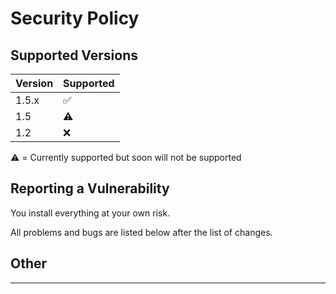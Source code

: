 # Security Policy

## Supported Versions


| Version | Supported          |
| ------- | ------------------ |
| 1.5.x   | :white_check_mark: |
| 1.5     | :warning:          |
| 1.2     | :x:                |

:warning: = Currently supported but soon will not be supported 

## Reporting a Vulnerability

You install everything at your own risk. 

All problems and bugs are listed below after the list of changes.

## Other  
---
